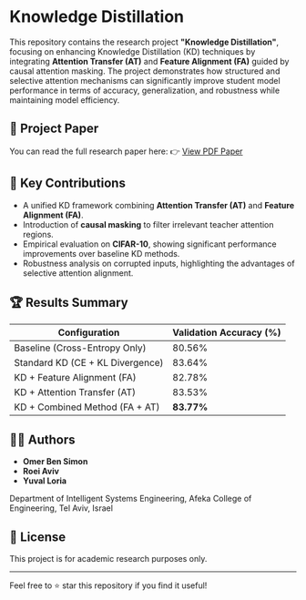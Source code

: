 # Knowledge Distillation

This repository contains the research project **"Knowledge Distillation"**, focusing on enhancing Knowledge Distillation (KD) techniques by integrating **Attention Transfer (AT)** and **Feature Alignment (FA)** guided by causal attention masking. The project demonstrates how structured and selective attention mechanisms can significantly improve student model performance in terms of accuracy, generalization, and robustness while maintaining model efficiency.

## 📄 Project Paper
You can read the full research paper here:
👉 [View PDF Paper](./Article.pdf)


## 🧠 Key Contributions
- A unified KD framework combining **Attention Transfer (AT)** and **Feature Alignment (FA)**.
- Introduction of **causal masking** to filter irrelevant teacher attention regions.
- Empirical evaluation on **CIFAR-10**, showing significant performance improvements over baseline KD methods.
- Robustness analysis on corrupted inputs, highlighting the advantages of selective attention alignment.

## 🏆 Results Summary
| Configuration                      | Validation Accuracy (%) |
|------------------------------------|-------------------------|
| Baseline (Cross-Entropy Only)      | 80.56%                  |
| Standard KD (CE + KL Divergence)   | 83.64%                  |
| KD + Feature Alignment (FA)        | 82.78%                  |
| KD + Attention Transfer (AT)       | 83.53%                  |
| KD + Combined Method (FA + AT)     | **83.77%**              |



## 👨‍💻 Authors
- **Omer Ben Simon**
- **Roei Aviv**
- **Yuval Loria**

Department of Intelligent Systems Engineering, Afeka College of Engineering, Tel Aviv, Israel

## 📜 License
This project is for academic research purposes only.

---
Feel free to ⭐ star this repository if you find it useful!
